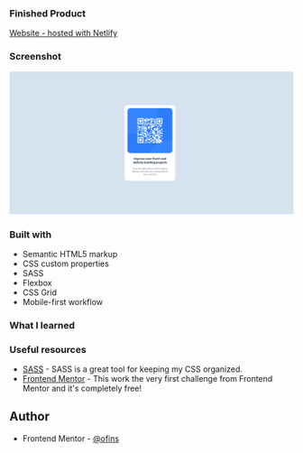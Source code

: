 ### Finished Product

[Website - hosted with Netlify](https://qr-code-challenge1.netlify.app/)

### Screenshot

![](./images/qr-code-final.png)

### Built with

- Semantic HTML5 markup
- CSS custom properties
- SASS
- Flexbox
- CSS Grid
- Mobile-first workflow

### What I learned

### Useful resources

- [SASS](https://sass-lang.com/documentatio) - SASS is a great tool for keeping my CSS organized.
- [Frontend Mentor](https://www.frontendmentor.io/) - This work the very first challenge from Frontend Mentor and it's completely free!

## Author

- Frontend Mentor - [@ofins](https://www.frontendmentor.io/profile/ofins)

